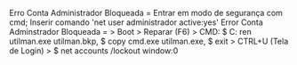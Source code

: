 Erro	Conta Administrador Bloqueada	=	Entrar em modo de segurança com cmd; Inserir comando 'net user administrador <senha> active:yes'
Error	Conta Adminstrador Bloqueada	=	> Boot > Reparar (F6) > CMD: $ C: ren utilman.exe utilman.bkp, $ copy cmd.exe utilman.exe, $ exit > CTRL+U (Tela de Login) > $ net accounts /lockout window:0
